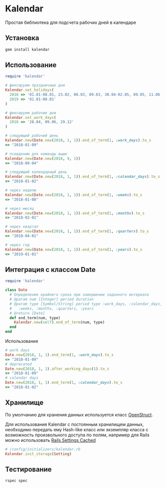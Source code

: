 # Kalendar

Простая библиотека для подсчета рабочих дней в календаре

## Установка

```bash
gem install kalendar
```

## Использование

```ruby
require 'kalendar'

# фиксируем праздничные дни
Kalendar.set_holidays(
  2018 => '01.01-08.01, 23.02, 08.03, 09.03, 30.04-02.05, 09.05, 11.06, 12.06, 15.06, 21.08, 30.08, 05.11, 06.11, 31.12',
  2019 => '01.01-08.01'
)

# фиксируем рабочие дни
Kalendar.set_work_days(
  2018 => '28.04, 09.06, 29.12'
)

# следующий рабочий день
Kalendar.new(Date.new(2018, 1, 1)).end_of_term(1, :work_days).to_s
=> "2018-01-09"

# псевдоним для команды выше
Kalendar.new(Date.new(2018, 9, 1))
=> "2018-09-04"

# следующий календарный день
Kalendar.new(Date.new(2018, 1, 1)).end_of_term(1, :calendar_days).to_s
=> "2018-01-02"

# через неделю
Kalendar.new(Date.new(2018, 1, 1)).end_of_term(1, :weeks).to_s
=> "2018-01-08"

# через месяц
Kalendar.new(Date.new(2018, 1, 1)).end_of_term(1, :months).to_s
=> "2018-02-01"

# через квартал
Kalendar.new(Date.new(2018, 1, 1)).end_of_term(1, :quarters).to_s
=> "2018-04-01"

# через год
Kalendar.new(Date.new(2018, 1, 1)).end_of_term(1, :years).to_s
=> "2019-01-01"
```

## Интеграция с классом Date

```ruby
require 'kalendar'

class Date
  # Определение крайнего срока при завершении заданного интервала
  # @param num [Integer] period duration
  # @param type [Symbol/String] period type :work_days, :calendar_days,
  #   :weeks, :months, :quarters, :years
  # @return [Date]
  def end_term(num, type)
    Kalendar.new(self).end_of_term(num, type)
  end
end

```

Использование

```ruby
# work days
Date.new(2018, 1, 1).end_term(1, :work_days).to_s
=> "2018-01-09"
# deprecated
Date.new(2018, 1, 1).after_working_days(1).to_s
=> "2018-01-09"
# calendar days
Date.new(2018, 1, 1).end_term(1, :calendar_days).to_s
=> "2018-01-02"
```

## Хранилище

По умолчанию для хранения данных используется класс [OpenStruct](http://ruby-doc.org/stdlib-2.5.1/libdoc/ostruct/rdoc/OpenStruct.html).

Для использования Kalendar с постоянным хранилищем данных, необходимо передать ему Hash-like класс или экземпляр класса с возможность произвольного доступа по полям, например для Rails можно использовать [Rails Settings Cached](https://github.com/huacnlee/rails-settings-cached)

```ruby
# /config/initializers/kalendar.rb
Kalendar.init_storage(Setting)
```

## Тестирование

```bash
rspec spec
```
